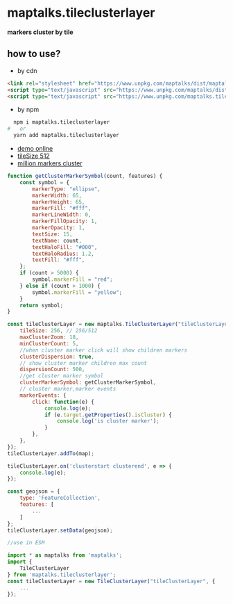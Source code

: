 # maptalks.tileclusterlayer

**markers cluster by tile**

## how to use?

* by cdn

```html
<link rel="stylesheet" href="https://www.unpkg.com/maptalks/dist/maptalks.css" />
<script type="text/javascript" src="https://www.unpkg.com/maptalks/dist/maptalks.min.js"></script>
<script type="text/javascript" src="https://www.unpkg.com/maptalks.tileclusterlayer@latest/dist/maptalks.tileclusterlayer.min.js"></script>
```

* by npm

```sh
  npm i maptalks.tileclusterlayer
#   or
  yarn add maptalks.tileclusterlayer
```

* [demo online](https://deyihu.github.io/maptalks.tileclusterlayer/test/index.html)
* [tileSize 512](https://deyihu.github.io/maptalks.tileclusterlayer/test/beijing-tilesize-512.html)
* [million markers cluster](https://deyihu.github.io/maptalks.tileclusterlayer/test/perf.html)

```js
function getClusterMarkerSymbol(count, features) {
    const symbol = {
        markerType: "ellipse",
        markerWidth: 65,
        markerHeight: 65,
        markerFill: "#fff",
        markerLineWidth: 0,
        markerFillOpacity: 1,
        markerOpacity: 1,
        textSize: 15,
        textName: count,
        textHaloFill: "#000",
        textHaloRadius: 1.2,
        textFill: "#fff",
    };
    if (count > 5000) {
        symbol.markerFill = "red";
    } else if (count > 1000) {
        symbol.markerFill = "yellow";
    }
    return symbol;
}

const tileClusterLayer = new maptalks.TileClusterLayer("tileClusterLayer", {
    tileSize: 256, // 256/512
    maxClusterZoom: 18,
    minClusterCount: 5,
    //when cluster marker click will show children markers
    clusterDispersion: true,
    // show cluster marker children max count
    dispersionCount: 500,
    //get cluster marker symbol
    clusterMarkerSymbol: getClusterMarkerSymbol,
    // cluster marker,marker events
    markerEvents: {
        click: function(e) {
            console.log(e);
            if (e.target.getProperties().isCluster) {
                console.log('is cluster marker');
            }
        },
    },
});
tileClusterLayer.addTo(map);

tileClusterLayer.on('clusterstart clusterend', e => {
    console.log(e);
});

const geojson = {
    type: 'FeatureCollection',
    features: [
        ...
    ]
};
tileClusterLayer.setData(geojson);

//use in ESM

import * as maptalks from 'maptalks';
import {
    TileClusterLayer
} from 'maptalks.tileclusterlayer';
const tileClusterLayer = new TileClusterLayer("tileClusterLayer", {
    ...
});
```
